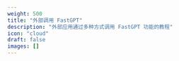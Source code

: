 ```yaml
---
weight: 500
title: "外部调用 FastGPT"
description: "外部应用通过多种方式调用 FastGPT 功能的教程"
icon: "cloud"
draft: false
images: []
---
```

<!-- 500 ~ 600 -->
